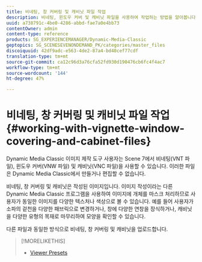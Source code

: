 ```yaml
---
title: 비네팅, 창 커버링 및 캐비닛 파일 작업
description: 비네팅, 윈도우 커버 및 캐비닛 파일을 사용하여 작업하는 방법을 알아봅니다.
uuid: a738791c-4be0-4286-abbd-fae7a0e4bb73
contentOwner: admin
content-type: reference
products: SG_EXPERIENCEMANAGER/Dynamic-Media-Classic
geptopics: SG_SCENESEVENONDEMAND_PK/categories/master_files
discoiquuid: 42df9adc-e563-4de2-87a4-bd40cef77cdf
translation-type: tm+mt
source-git-commit: ca12c96d3a76cfa52fd930d190476cb6fc4f4ac7
workflow-type: tm+mt
source-wordcount: '144'
ht-degree: 47%

---
```



# 비네팅, 창 커버링 및 캐비닛 파일 작업{#working-with-vignette-window-covering-and-cabinet-files}

Dynamic Media Classic 이미지 제작 도구 사용자는 Scene 7에서 비네팅(VNT 파일), 윈도우 커버(VNW 파일) 및 캐비닛(VNC 파일)을 사용할 수 있습니다. 이러한 파일은 Dynamic Media Classic에서 만들거나 편집할 수 없습니다.

비네팅, 창 커버링 및 캐비닛은 작성된 이미지입니다. 이미지 작성이라는 다른 Dynamic Media Classic 프로그램을 사용하여 이미지에 개체를 마스크 처리하므로 사용자가 동일한 이미지를 다양한 텍스처나 색상으로 볼 수 있습니다. 예를 들어 사용자가 소파의 겉천을 다양한 패브릭으로 변경하거나, 창에 다양한 연창을 장식하거나, 캐비닛을 다양한 유형의 목재로 마무리하여 모양을 확인할 수 있습니다.

다른 파일과 동일한 방식으로 비네팅, 창 커버링 및 캐비닛을 업로드합니다.

>[!MORELIKETHIS]
>
>* [Viewer Presets](application-setup.md#viewer_presets)

